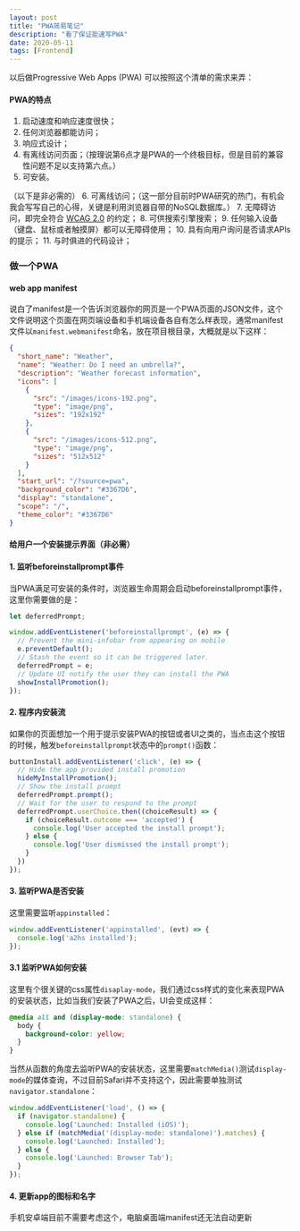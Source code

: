 ```yaml
---
layout: post
title: "PWA简易笔记"
description: "看了保证能速写PWA"
date: 2020-05-11
tags: [Frontend]
---
```


以后做Progressive Web Apps (PWA) 可以按照这个清单的需求来弄：

<!--more-->

#### PWA的特点

1.  启动速度和响应速度很快；
2.  任何浏览器都能访问；
3.  响应式设计；
4.  有离线访问页面；（按理说第6点才是PWA的一个终极目标，但是目前的兼容性问题不足以支持第六点。）
5.  可安装。

（以下是非必需的）
6.  可离线访问；（这一部分目前时PWA研究的热门，有机会我会写写自己的心得，关键是利用浏览器自带的NoSQL数据库。）
7.  无障碍访问，即完全符合 [WCAG 2.0](https://www.w3.org/TR/WCAG20/) 的约定；
8.  可供搜索引擎搜索；
9.  任何输入设备（键盘、鼠标或者触摸屏）都可以无障碍使用；
10.  具有向用户询问是否请求APIs的提示；
11.  与时俱进的代码设计；

### 做一个PWA

#### web app manifest

说白了manifest是一个告诉浏览器你的网页是一个PWA页面的JSON文件，这个文件说明这个页面在网页端设备和手机端设备各自有怎么样表现，通常manifest文件以```manifest.webmanifest```命名，放在项目根目录，大概就是以下这样：

```json
{
  "short_name": "Weather",
  "name": "Weather: Do I need an umbrella?",
  "description": "Weather forecast information",
  "icons": [
    {
      "src": "/images/icons-192.png",
      "type": "image/png",
      "sizes": "192x192"
    },
    {
      "src": "/images/icons-512.png",
      "type": "image/png",
      "sizes": "512x512"
    }
  ],
  "start_url": "/?source=pwa",
  "background_color": "#3367D6",
  "display": "standalone",
  "scope": "/",
  "theme_color": "#3367D6"
}
```

#### 给用户一个安装提示界面（非必需）

#### 1. 监听beforeinstallprompt事件

当PWA满足可安装的条件时，浏览器生命周期会启动beforeinstallprompt事件，这里你需要做的是：

```js
let deferredPrompt;

window.addEventListener('beforeinstallprompt', (e) => {
  // Prevent the mini-infobar from appearing on mobile
  e.preventDefault();
  // Stash the event so it can be triggered later.
  deferredPrompt = e;
  // Update UI notify the user they can install the PWA
  showInstallPromotion();
});
```

#### 2. 程序内安装流

如果你的页面想加一个用于提示安装PWA的按钮或者UI之类的，当点击这个按钮的时候，触发```beforeinstallprompt```状态中的```prompt()```函数：

```js
buttonInstall.addEventListener('click', (e) => {
  // Hide the app provided install promotion
  hideMyInstallPromotion();
  // Show the install prompt
  deferredPrompt.prompt();
  // Wait for the user to respond to the prompt
  deferredPrompt.userChoice.then((choiceResult) => {
    if (choiceResult.outcome === 'accepted') {
      console.log('User accepted the install prompt');
    } else {
      console.log('User dismissed the install prompt');
    }
  })
});
```

#### 3. 监听PWA是否安装

这里需要监听```appinstalled```：

```js
window.addEventListener('appinstalled', (evt) => {
  console.log('a2hs installed');
});
```

#### 3.1 监听PWA如何安装

这里有个很关键的css属性```disaplay-mode```，我们通过css样式的变化来表现PWA的安装状态，比如当我们安装了PWA之后，UI会变成这样：

```css
@media all and (display-mode: standalone) {
  body {
    background-color: yellow;
  }
}
```

当然从函数的角度去监听PWA的安装状态，这里需要```matchMedia()```测试```display-mode```的媒体查询，不过目前Safari并不支持这个，因此需要单独测试```navigator.standalone```：

```js
window.addEventListener('load', () => {
  if (navigator.standalone) {
    console.log('Launched: Installed (iOS)');
  } else if (matchMedia('(display-mode: standalone)').matches) {
    console.log('Launched: Installed');
  } else {
    console.log('Launched: Browser Tab');
  }
});
```

#### 4. 更新app的图标和名字

手机安卓端目前不需要考虑这个，电脑桌面端manifest还无法自动更新

